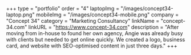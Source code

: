 +++
type = "portfolio"
order = "4"
laptopImg = "/images/concept34-laptop.png"
mobileImg = "/images/concept34-mobile.png"
company = "Concept 34"
category = "Marketing Consultancy"
linkName = "concept-34.com"
linkURL = "https://www.concept-34.com"
description = "After moving from in-house to found her own agency, Angie was already busy with clients but needed to get online quickly. We created a logo, business card, and website with SEO-optimised content in just three days."
+++
